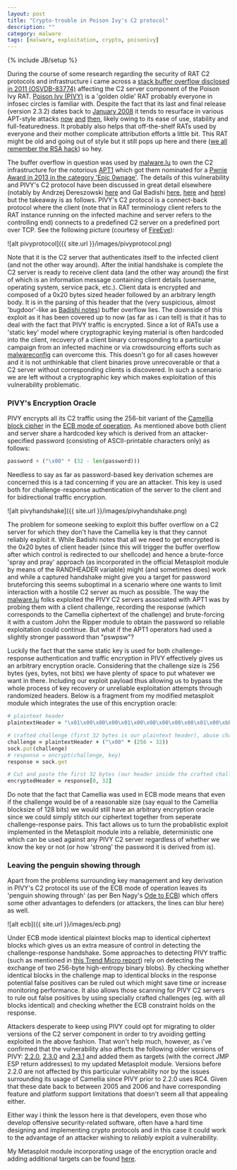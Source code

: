 ```yaml
---
layout: post
title: "Crypto-trouble in Poison Ivy's C2 protocol"
description: ""
category: malware
tags: [malware, exploitation, crypto, poisonivy]
---
```

{% include JB/setup %}

During the course of some research regarding the security of RAT C2 protocols and infrastructure i came across a [stack buffer overflow disclosed in 2011 (OSVDB-83774)](http://www.rapid7.com/db/modules/exploit/windows/misc/poisonivy_bof) affecting the C2 server component of the Poison Ivy RAT. [Poison Ivy (PIVY)](https://www.fireeye.com/content/dam/fireeye-www/global/en/current-threats/pdfs/rpt-poison-ivy.pdf) is a 'golden oldie' RAT probably everyone in infosec circles is familiar with. Despite the fact that its last and final release (version 2.3.2) dates back to [January 2008](http://www.megasecurity.org/trojans/p/poisonivy/Poisonivy2.3.2.html) it tends to resurface in various APT-style attacks [now](http://researchcenter.paloaltonetworks.com/2014/09/recent-watering-hole-attacks-attributed-apt-group-th3bug-using-poison-ivy/) [and](https://threatpost.com/poison-ivy-rat-spotted-in-three-new-attacks/102022/) [then](http://contagiodump.blogspot.nl/2011/07/message-targeting-experts-on-japan.html), likely owing to its ease of use, stability and full-featuredness. It probably also helps that off-the-shelf RATs used by everyone and their mother complicate attribution efforts a little bit. This RAT might be old and going out of style but it still pops up here and there ([we all remember the RSA hack](http://blogs.rsa.com/rivner/anatomy-of-an-attack/)) so hey.

The buffer overflow in question was used by [malware.lu](https://malware.lu/assets/files/articles/RAP002_APT1_Technical_backstage.1.0.pdf) to own the C2 infrastructure for the notorious [APT1](http://intelreport.mandiant.com/Mandiant_APT1_Report.pdf) which got them nominated for a [Pwnie Award in 2013 in the category 'Epic 0wnage'](http://pwnies.com/archive/2013/nominations/). The details of this vulnerability and PIVY's C2 protocol have been discussed in great detail elsewhere (notably by Andrzej Dereszowski [here](http://www.signal11.eu/en/research/articles/targeted_2010.pdf) and Gal Badishi [here](http://web.archive.org/web/20140610093811/http://badishi.com/decrypting-poison-ivys-communication-using-code-injection-and-dll-proxies), [here](http://web.archive.org/web/20150206123827/http://badishi.com/poison-ivy-exploit-metasploit-module/) and [here](http://web.archive.org/web/20150206062954/http://badishi.com/own-and-you-shall-be-owned/)) but the takeaway is as follows. PIVY's C2 protocol is a connect-back protocol where the client (note that in RAT terminology client refers to the RAT instance running on the infected machine and server refers to the controlling end) connects to a predefined C2 server on a predefined port over TCP. See the following picture (courtesy of [FireEye](https://www.fireeye.com/content/dam/fireeye-www/global/en/current-threats/pdfs/rpt-poison-ivy.pdf)):

![alt pivyprotocol]({{ site.url }}/images/pivyprotocol.png)

Note that it is the C2 server that authenticates itself to the infected client (and not the other way around). After the initial handshake is complete the C2 server is ready to receive client data (and the other way around) the first of which is an information message containing client details (username, operating system, service pack, etc.). Client data is encrypted and composed of a 0x20 bytes sized header followed by an arbitrary length body. It is in the parsing of this header that the (very suspicious, almost 'bugdoor'-like as [Badishi notes](http://web.archive.org/web/20150206062954/http://badishi.com/own-and-you-shall-be-owned/)) buffer overflow lies. The downside of this exploit as it has been covered up to now (as far as i can tell) is that it has to deal with the fact that PIVY traffic is encrypted. Since a lot of RATs use a 'static key' model where cryptographic keying material is often hardcoded into the client, recovery of a client binary corresponding to a particular campaign from an infected machine or via crowdsourcing efforts such as [malwareconfig](http://malwareconfig.com/) can overcome this. This doesn't go for all cases however and it is not unthinkable that client binaries prove unrecoverable or that a C2 server without corresponding clients is discovered. In such a scenario we are left without a cryptographic key which makes exploitation of this vulnerability problematic.

### PIVY's Encryption Oracle

PIVY encrypts all its C2 traffic using the 256-bit variant of the [Camellia block cipher](https://en.wikipedia.org/wiki/Camellia_(cipher)) in the [ECB mode of operation](https://en.wikipedia.org/wiki/Block_cipher_mode_of_operation#Electronic_Codebook_.28ECB.29). As mentioned above both client and server share a hardcoded key which is derived from an attacker-specified password (consisting of ASCII-printable characters only) as follows:

```python
password + ("\x00" * (32 - len(password)))
```

Needless to say as far as password-based key derivation schemes are concerned this is a tad concerning if you are an attacker. This key is used both for challenge-response authentication of the server to the client and for bidirectional traffic encryption.

![alt pivyhandshake]({{ site.url }}/images/pivyhandshake.png)

The problem for someone seeking to exploit this buffer overflow on a C2 server for which they don't have the Camellia key is that they cannot reliably exploit it. While Badishi notes that all we need to get encrypted is the 0x20 bytes of client header (since this will trigger the buffer overflow after which control is redirected to our shellcode) and hence a brute-force 'spray and pray' approach (as incorporated in the official Metasploit module by means of the RANDHEADER variable) might (and sometimes does) work and while a captured handshake might give you a target for password bruteforcing this seems suboptimal in a scenario where one wants to limit interaction with a hostile C2 server as much as possible. The way the [malware.lu](https://malware.lu/assets/files/articles/RAP002_APT1_Technical_backstage.1.0.pdf) folks exploited the PIVY C2 servers associated with APT1 was by probing them with a client challenge, recording the response (which corresponds to the Camellia ciphertext of the challenge) and brute-forcing it with a custom John the Ripper module to obtain the password so reliable exploitation could continue. But what if the APT1 operators had used a slightly stronger password than "pswpsw"?

Luckily the fact that the same static key is used for both challenge-response authentication and traffic encryption in PIVY effectively gives us an arbitrary encryption oracle. Considering that the challenge size is 256 bytes (yes, bytes, not bits) we have plenty of space to put whatever we want in there. Including our exploit payload thus allowing us to bypass the whole process of key recovery or unreliable exploitation attempts through randomized headers. Below is a fragment from my modified metasploit module which integrates the use of this encryption oracle:

```ruby
# plaintext header
plaintextHeader = "\x01\x00\x00\x00\x01\x00\x00\x00\x00\x00\x01\x00\xbb\x00\x00\x00\xc2\x00\x00\x00\xc2\x00\x00\x00\x00\x00\x00\x00\x00\x00\x00\x00"

# crafted challenge (first 32 bytes is our plaintext header), abuse challenge-response as encryption oracle
challenge = plaintextHeader + ("\x00" * (256 - 32))
sock.put(challenge)
# response = encrypt(challenge, key)
response = sock.get

# Cut and paste the first 32 bytes (our header inside the crafted challenge) without knowing the key
encryptedHeader = response[0, 32]
```

Do note that the fact that Camellia was used in ECB mode means that even if the challenge would be of a reasonable size (say equal to the Camellia blocksize of 128 bits) we would still have an arbitrary encryption oracle since we could simply stitch our ciphertext together from seperate challenge-response pairs. This fact allows us to turn the probablistic exploit implemented in the Metasploit module into a reliable, deterministic one which can be used against any PIVY C2 server regardless of whether we know the key or not (or how 'strong' the password it is derived from is).

### Leaving the penguin showing through

Apart from the problems surrounding key management and key derivation in PIVY's C2 protocol its use of the ECB mode of operation leaves its 'penguin showing through' (as per Ben Nagy's [Ode to ECB](https://pbs.twimg.com/media/CJKswPiUAAAP1ua.png:large)) which offers some other advantages to defenders (or attackers, the lines can blur here) as well.

![alt ecb]({{ site.url }}/images/ecb.png)

Under ECB mode identical plaintext blocks map to identical ciphertext blocks which gives us an extra measure of control in detecting the challenge-response handshake. Some approaches to detecting PIVY traffic (such as mentioned in [this Trend Micro report](http://www.trendmicro.com/cloud-content/us/pdfs/security-intelligence/white-papers/wp-detecting-apt-activity-with-network-traffic-analysis.pdf)) rely on detecting the exchange of two 256-byte high-entropy binary blobs). By checking whether identical blocks in the challenge map to identical blocks in the response potential false positives can be ruled out which might save time or increase monitoring performance. It also allows those scanning for PIVY C2 servers to rule out false positives by using specially crafted challenges (eg. with all blocks identical) and checking whether the ECB constraint holds on the response.

Attackers desperate to keep using PIVY could opt for migrating to older versions of the C2 server component in order to try avoiding getting exploited in the above fashion. That won't help much, however, as i've confirmed that the vulnerability also affects the following older versions of PIVY: [2.2.0](http://www.megasecurity.org/trojans/p/poisonivy/Poisonivy2.2.0.html), [2.3.0](http://www.megasecurity.org/trojans/p/poisonivy/Poisonivy2.3.0.html) and [2.3.1](http://www.megasecurity.org/trojans/p/poisonivy/Poisonivy2.3.1.html) and added them as targets (with the correct JMP ESP return addresses) to my updated Metasploit module. Versions before 2.2.0 are not affected by this particular vulnerability nor by the issues surrounding its usage of Camellia since PIVY prior to 2.2.0 uses RC4. Given that these date back to between 2005 and 2006 and have corresponding feature and platform support limitations that doesn't seem all that appealing either.

Either way i think the lesson here is that developers, even those who develop offensive security-related software, often have a hard time designing and implementing crypto protocols and in this case it could work to the advantage of an attacker wishing to *reliably* exploit a vulnerability.

My Metasploit module incorporating usage of the encryption oracle and adding additional targets can be found [here](https://github.com/samvartaka/exploits/blob/master/poisonivy_bof_reliable.rb).

